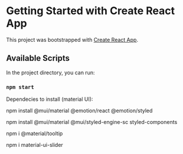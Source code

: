 # Getting Started with Create React App

This project was bootstrapped with [Create React App](https://github.com/facebook/create-react-app).

## Available Scripts

In the project directory, you can run:

### `npm start`

Dependecies to install (material UI):

npm install @mui/material @emotion/react @emotion/styled

npm install @mui/material @mui/styled-engine-sc styled-components

npm i @material/tooltip

npm i material-ui-slider

